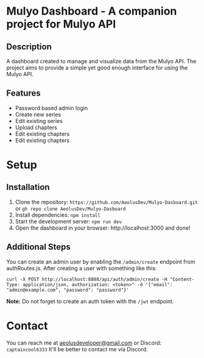 # Mulyo Dashboard - A companion project for Mulyo API

## Description
A dashboard created to manage and visualize data from the Mulyo API. The project aims to provide a simple yet good enough interface for using the Mulyo API.

## Features
- Password based admin login
- Create new series
- Edit existing series
- Upload chapters
- Edit existing chapters
- Edit existing chapters

# Setup

## Installation
1. Clone the repository: `https://github.com/AeolusDev/Mulyo-Dasboard.git` or `gh repo clone AeolusDev/Mulyo-Dasboard`
2. Install dependencies: `npm install`
3. Start the development server: `npm run dev`
4. Open the dashboard in your browser: http://localhost:3000 and done!

## Additional Steps
You can create an admin user by enabling the `/admin/create` endpoint from authRoutes.js.
After creating a user with something like this:
```terminal
curl -X POST http://localhost:8888/api/auth/admin/create -H "Content-Type: application/json, authorization: <token>" -d '{"email": "admin@example.com", "password": "password"}'
```

**Note:** Do not forget to create an auth token with the `/jwt` endpoint.

# Contact
You can reach me at [aeolusdeveloper@gmail.com](mailto:aeolusdeveloper@gmail.com) or Discord: `captaincool6333`
It'll be better to contact me via Discord.